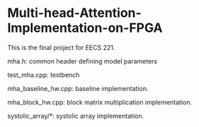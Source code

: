 # Multi-head-Attention-Implementation-on-FPGA

This is the final project for EECS 221.

mha.h: common header defining model parameters

test_mha.cpp: testbench

mha_baseline_hw.cpp: baseline implementation.

mha_block_hw.cpp: block matrix multiplication implementation.

systolic_array/*: systolic array implementation.
